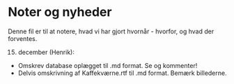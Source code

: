 # Noter og nyheder

Denne fil er til at notere, hvad vi har gjort hvornår - hvorfor, og hvad der forventes.

15. december (Henrik): 
* Omskrev database oplægget til .md format. Se og kommenter!
* Delvis omskrivning af Kaffekværne.rtf til .md format. Bemærk billederne.
